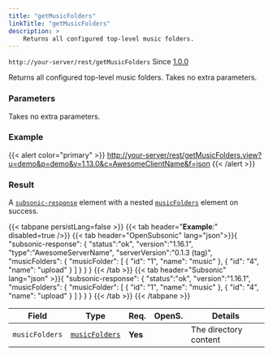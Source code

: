 ```yaml
---
title: "getMusicFolders"
linkTitle: "getMusicFolders"
description: >
    Returns all configured top-level music folders.
---
```


`http://your-server/rest/getMusicFolders` Since [1.0.0](../../subsonic-versions)

Returns all configured top-level music folders. Takes no extra parameters.

### Parameters

Takes no extra parameters.

### Example

{{< alert color="primary" >}} <http://your-server/rest/getMusicFolders.view?u=demo&p=demo&v=1.13.0&c=AwesomeClientName&f=json> {{< /alert >}}

### Result

A [`subsonic-response`](../../responses/subsonic-response) element with a nested [`musicFolders`](../../responses/musicfolders) element on success.

{{< tabpane persistLang=false >}}
{{< tab header="**Example**:" disabled=true />}}
{{< tab header="OpenSubsonic" lang="json">}}{
  "subsonic-response": {
    "status":"ok",
    "version":"1.16.1",
    "type":"AwesomeServerName",
    "serverVersion":"0.1.3 (tag)",
    "musicFolders": {
        "musicFolder": [
            {
                "id": "1",
                "name": "music"
            },
            {
                "id": "4",
                "name": "upload"
            }
        ]
    }
  }
}
{{< /tab >}}
{{< tab header="Subsonic" lang="json" >}}{
  "subsonic-response": {
    "status":"ok",
    "version":"1.16.1",
    "musicFolders": {
        "musicFolder": [
            {
                "id": "1",
                "name": "music"
            },
            {
                "id": "4",
                "name": "upload"
            }
        ]
    }
  }
}
{{< /tab >}}
{{< /tabpane >}}

| Field |  Type | Req. | OpenS. | Details |
| --- | --- | --- | --- | --- |
| `musicFolders` | [`musicFolders`](../../responses/musicfolders) | **Yes** |     | The directory content |
